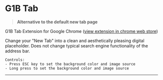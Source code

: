 # G1B Tab

> **Alternative to the default new tab page**

G1B Tab Extension for Google Chrome
([view extension in chrome web store](https://chrome.google.com/webstore/detail/g1b/nnddcgoiijlgjmeeodhhbebcjlmgdnnh))

Change your "New Tab" into a clean and aesthetically pleasing digital placeholder.
Does not change typical search engine functionality of the address bar.

```
Controls:
- Press ESC key to set the background color and image source
- Long press to set the background color and image source
```

----------------------------------------------------------------

